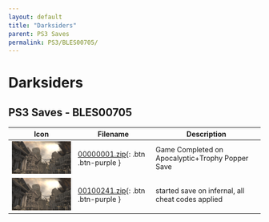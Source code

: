 ```yaml
---
layout: default
title: "Darksiders"
parent: PS3 Saves
permalink: PS3/BLES00705/
---
```

# Darksiders

## PS3 Saves - BLES00705

| Icon | Filename | Description |
|------|----------|-------------|
| ![Darksiders](ICON0.PNG) | [00000001.zip](00000001.zip){: .btn .btn-purple } | Game Completed on Apocalyptic+Trophy Popper Save |
| ![Darksiders](ICON0.PNG) | [00100241.zip](00100241.zip){: .btn .btn-purple } | started save on infernal, all cheat codes applied |
